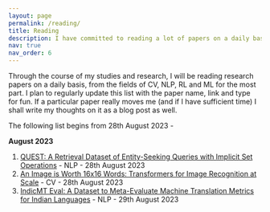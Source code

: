 ```yaml
---
layout: page
permalink: /reading/
title: Reading
description: I have committed to reading a lot of papers on a daily basis. I shall be maintaining a timestamped list here.
nav: true
nav_order: 6
---
```


Through the course of my studies and research, I will be reading research papers on a daily basis, from the fields of CV, NLP, RL and ML for the most part. I plan to regularly update this list with the paper name, link and type for fun. If a particular paper really moves me (and if I have sufficient time) I shall write my thoughts on it as a blog post as well. 

The following list begins from 28th August 2023 - 

**August 2023**

1. [QUEST: A Retrieval Dataset of Entity-Seeking Queries with Implicit Set Operations](https://aclanthology.org/2023.acl-long.784/) - NLP - 28th August 2023
2. [An Image is Worth 16x16 Words: Transformers for Image Recognition at Scale](https://arxiv.org/abs/2010.11929) - CV - 28th August 2023
3. [IndicMT Eval: A Dataset to Meta-Evaluate Machine Translation Metrics for Indian Languages](https://aclanthology.org/2023.acl-long.795/) - NLP - 29th August 2023

